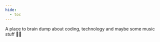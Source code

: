 ```yaml
---
hide:
  - toc
---
```

A place to brain dump about coding, technology and maybe some music stuff 🤷‍♂️ 
